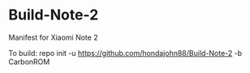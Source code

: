 # Build-Note-2
Manifest for Xiaomi Note 2

To build: repo init -u https://github.com/hondajohn88/Build-Note-2 -b CarbonROM
